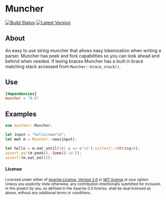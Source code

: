 # Muncher

[![Build Status](https://travis-ci.com/DevinR528/muncher.svg?branch=master)](https://travis-ci.com/DevinR528/muncher)
[![Latest Version](https://img.shields.io/crates/v/muncher.svg)](https://crates.io/crates/muncher)

## About
An easy to use string muncher that allows easy tokenization when writing a parser. Muncher has peek
and fork capabilities so you can look ahead and behind when needed. If lexing braces Muncher
has a built in brace matching stack accessed from `Muncher::brace_stack()`.

## Use
```toml
[dependencies]
muncher = "0.5"
```

## Examples
```rust
use muncher::Muncher;

let input = "hello\nworld";
let mut m = Muncher::new(input);

let hello = m.eat_until(|c| c == &'\n').collect::<String>();
assert_eq!(m.peek(), Some(&'\n'));
assert!(m.eat_eol());
```


#### License
<sup>
Licensed under either of <a href="LICENSE-APACHE">Apache License, Version
2.0</a> or <a href="LICENSE-MIT">MIT license</a> at your option.
</sup>

<br>

<sub>
Unless you explicitly state otherwise, any contribution intentionally submitted
for inclusion in this project by you, as defined in the Apache-2.0 license,
shall be dual licensed as above, without any additional terms or conditions.
</sub>
